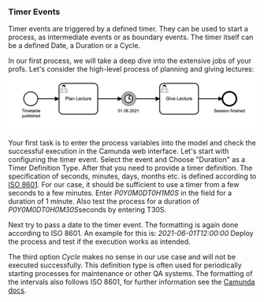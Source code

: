 ### Timer Events
Timer events are triggered by a defined timer. They can be used to start a process, as intermediate events or as boundary events. The timer itself can be a defined Date, a Duration or a Cycle.

In our first process, we will take a deep dive into the extensive jobs of your profs. Let's consider the high-level process of planning and giving lectures:
![process_timer](./img/process_timer.png)

Your first task is to enter the process variables into the model and check the successful execution in the Camunda web interface.
Let's start with configuring the timer event. Select the event and Choose "Duration" as a Timer Definition Type. 
After that you need to provide a timer definition. The specification of seconds, minutes, days, months etc. is defined according to [ISO 8601](https://en.wikipedia.org/wiki/ISO_8601#Durations). For our case, it should be sufficient to use a timer from a few seconds to a few minutes.
Enter *P0Y0M0DT0H1M0S* in the field for a duration of 1 minute.
Also test the process for a duration of *P0Y0M0DT0H0M30S*seconds by entering T30S.

Next try to pass a date to the timer event. The formatting is again done according to ISO 8601. An example for this is: 
*2021-06-01T12:00:00*
Deploy the process and test if the execution works as intended.

The third option *Cycle* makes no sense in our use case and will not be executed successfully. This definition type is often used for periodically starting processes for maintenance or other QA systems. The formatting of the intervals also follows ISO 8601, for further information see the [Camunda docs](https://docs.camunda.org/manual/7.15/reference/bpmn20/events/timer-events/).